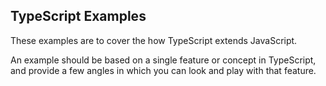 ## TypeScript Examples

These examples are to cover the how TypeScript extends JavaScript. 

An example should be based on a single feature or concept in TypeScript,
and provide a few angles in which you can look and play with that feature.
